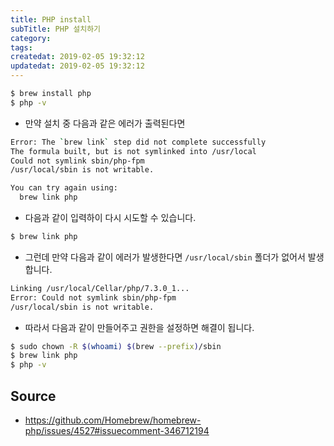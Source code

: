 ```yaml
---
title: PHP install
subTitle: PHP 설치하기
category: 
tags: 
createdat: 2019-02-05 19:32:12
updatedat: 2019-02-05 19:32:12
---
```


```bash
$ brew install php
$ php -v
```

* 만약 설치 중 다음과 같은 에러가 출력된다면

```bash
Error: The `brew link` step did not complete successfully
The formula built, but is not symlinked into /usr/local
Could not symlink sbin/php-fpm
/usr/local/sbin is not writable.

You can try again using:
  brew link php
```

* 다음과 같이 입력하이 다시 시도할 수 있습니다.

```bash
$ brew link php
```

* 그런데 만약 다음과 같이 에러가 발생한다면 `/usr/local/sbin` 폴더가 없어서
  발생합니다.

```bash
Linking /usr/local/Cellar/php/7.3.0_1... 
Error: Could not symlink sbin/php-fpm
/usr/local/sbin is not writable.
```

* 따라서 다음과 같이 만들어주고 권한을 설정하면 해결이 됩니다.

```bash
$ sudo chown -R $(whoami) $(brew --prefix)/sbin
$ brew link php
$ php -v
```

## Source

* https://github.com/Homebrew/homebrew-php/issues/4527#issuecomment-346712194

